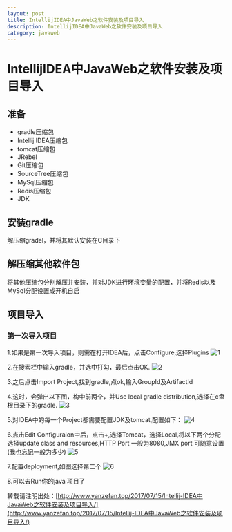 ```yaml
---
layout: post
title: IntellijIDEA中JavaWeb之软件安装及项目导入
description: IntellijIDEA中JavaWeb之软件安装及项目导入
category: javaweb
---
```


# IntellijIDEA中JavaWeb之软件安装及项目导入
## 准备
- gradle压缩包
- Intellij IDEA压缩包
- tomcat压缩包
- JRebel
- Git压缩包
- SourceTree压缩包
- MySql压缩包
- Redis压缩包
- JDK

## 安装gradle
解压缩gradel，并将其默认安装在C目录下

## 解压缩其他软件包
将其他压缩包分别解压并安装，并对JDK进行环境变量的配置，并将Redis以及MySql分配设置成开机自启

## 项目导入
### 第一次导入项目
1.如果是第一次导入项目，则需在打开IDEA后，点击Configure,选择Plugins
![1](http://stevenjack1.github.io/picture/2017-7-15_1.png)

2.在搜索栏中输入gradle，并选中打勾，最后点击OK.
![2](http://stevenjack1.github.io/picture/2017-7-15_2.png)

3.之后点击Import Project,找到gradle,点ok,输入GroupId及ArtifactId

4.这时，会弹出以下图，构中前两个，并Use local gradle distribution,选择在c盘根目录下的gradle.
![3](http://stevenjack1.github.io/picture/2017-7-15_3.png)

5.对IDEA中的每一个Project都需要配置JDK及tomcat,配置如下：
![4](http://stevenjack1.github.io/picture/2017-7-15_4.png)

6.点击Edit Configuraion中后，点击+,选择Tomcat，选择Local,将以下两个分配选择update class and resources,HTTP Port 一般为8080,JMX port 可随意设置(我也忘记一般为多少)
![5](http://stevenjack1.github.io/picture/2017-7-15_5.png)

7.配置deployment,如图选择第二个
![6](http://stevenjack1.github.io/picture/2017-7-15_6.png)

8.可以去Run你的java 项目了

转载请注明出处：[http://www.yanzefan.top/2017/07/15/Intellij-IDEA中JavaWeb之软件安装及项目导入/](http://www.yanzefan.top/2017/07/15/Intellij-IDEA中JavaWeb之软件安装及项目导入/)


